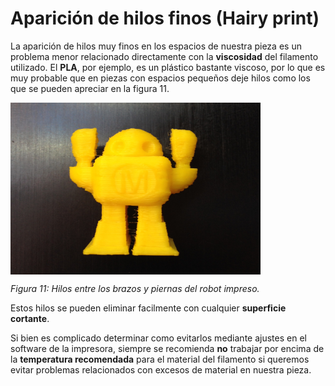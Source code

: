 # Aparición de hilos finos (Hairy print)

La aparición de hilos muy finos en los espacios de nuestra pieza es un problema menor relacionado directamente con la **viscosidad** del filamento utilizado. El **PLA**, por ejemplo, es un plástico bastante viscoso, por lo que es muy probable que en piezas con espacios pequeños deje hilos como los que se pueden apreciar en la figura 11.

<img src="robot.jpg" alt="robot" height="275" width="400" align="middle">

*Figura 11: Hilos entre los brazos y piernas del robot impreso.*

Estos hilos se pueden eliminar facilmente con cualquier **superficie cortante**. 

Si bien es complicado determinar como evitarlos mediante ajustes en el software de la impresora, siempre se recomienda **no** trabajar por encima de la **temperatura recomendada** para el material del filamento si queremos evitar problemas relacionados con excesos de material en nuestra pieza.


